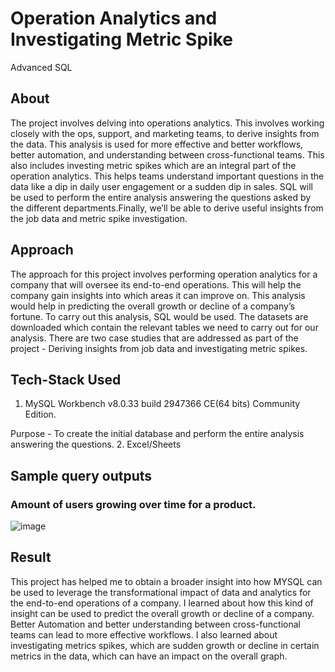 # Operation Analytics and Investigating Metric Spike
Advanced SQL
## About 
The project involves delving into operations analytics. This involves working closely with the ops, support, and
marketing teams, to derive insights from the data. This analysis is used for more effective and better workflows,
better automation, and understanding between cross-functional teams.
This also includes investing metric spikes which are an integral part of the operation analytics. This helps teams
understand important questions in the data like a dip in daily user engagement or a sudden dip in sales.
SQL will be used to perform the entire analysis answering the questions asked by the different departments.Finally,
we’ll be able to derive useful insights from the job data and metric spike investigation.

## Approach
The approach for this project involves performing operation analytics for a company that will
oversee its end-to-end operations. This will help the company gain insights into which areas it can
improve on.
This analysis would help in predicting the overall growth or decline of a company’s fortune. To
carry out this analysis, SQL would be used.
The datasets are downloaded which contain the relevant tables we need to carry out for our
analysis. There are two case studies that are addressed as part of the project - Deriving
insights from job data and investigating metric spikes.

## Tech-Stack Used
1. MySQL Workbench v8.0.33 build 2947366 CE(64 bits) Community Edition.

Purpose - To create the initial database and perform the entire analysis answering
the questions.
2. Excel/Sheets

## Sample query outputs
### Amount of users growing over time for a product.
![image](https://github.com/nalindas9/sql-mysql/assets/44141068/c7f43f3f-505d-4d8e-85ba-3376445c77b4)

## Result
This project has helped me to obtain a broader insight into how MYSQL can be used to leverage
the transformational impact of data and analytics for the end-to-end operations of a company. I
learned about how this kind of insight can be used to predict the overall growth or decline of a
company. Better Automation and better understanding between cross-functional teams can lead to
more effective workflows. I also learned about investigating metrics spikes, which are sudden
growth or decline in certain metrics in the data, which can have an impact on the overall graph.
